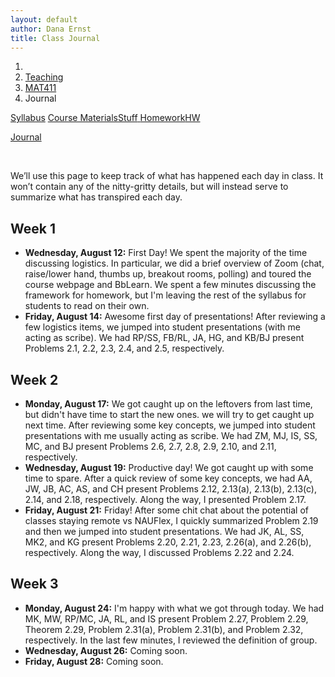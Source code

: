 ```yaml
---
layout: default
author: Dana Ernst
title: Class Journal
---
```


<ol class="breadcrumb">
  <li><a href="/"><i class="fa fa-home"></i></a></li>
  <li><a href="/teaching/">Teaching</a></li>
  <li><a href="/teaching/mat411f20">MAT411</a></li>
  <li class="active">Journal</li>
</ol>

<div class="row">
<div class="col-xs-12">
<div class="btn-group btn-group-justified">
<a class="btn btn-default btn-success" href="{{site.baseurl}}/teaching/mat411f20/syllabus/">Syllabus</a>

<a class="btn btn-default btn-primary" href="{{site.baseurl}}/teaching/mat411f20/materials/">
<span class="hidden-xs">Course Materials</span><span class="visible-xs">Stuff</span>
</a>

<a class="btn btn-default btn-warning" href="{{site.baseurl}}/teaching/mat411f20/homework/">
<span class="hidden-xs">Homework</span><span class="visible-xs">HW</span>
</a>

<a class="btn btn-default btn-info" href="{{site.baseurl}}/teaching/mat411f20/journal/">Journal</a>
</div>
</div>
</div>

<br>

We’ll use this page to keep track of what has happened each day in class. It won’t contain any of the nitty-gritty details, but will instead serve to summarize what has transpired each day.

## Week 1 ##

<ul class="fa-ul">
  <li><i class="fa-li far fa-calendar-check"></i><b>Wednesday, August 12:</b> First Day!  We spent the majority of the time discussing logistics.  In particular, we did a brief overview of Zoom (chat, raise/lower hand, thumbs up, breakout rooms, polling) and toured the course webpage and BbLearn. We spent a few minutes discussing the framework for homework, but I'm leaving the rest of the syllabus for students to read on their own.</li>
  <li><i class="fa-li far fa-calendar-check"></i><b>Friday, August 14:</b> Awesome first day of presentations!  After reviewing a few logistics items, we jumped into student presentations (with me acting as scribe).  We had RP/SS, FB/RL, JA, HG, and KB/BJ present Problems 2.1, 2.2, 2.3, 2.4, and 2.5, respectively.</li>
</ul>

## Week 2 ##

<ul class="fa-ul">
  <li><i class="fa-li far fa-calendar-check"></i><b>Monday, August 17:</b> We got caught up on the leftovers from last time, but didn't have time to start the new ones.  we will try to get caught up next time.  After reviewing some key concepts, we jumped into student presentations with me usually acting as scribe. We had ZM, MJ, IS, SS, MC, and BJ present Problems 2.6, 2.7, 2.8, 2.9, 2.10, and 2.11, respectively.</li>
  <li><i class="fa-li far fa-calendar-check"></i><b>Wednesday, August 19:</b> Productive day!  We got caught up with some time to spare.  After a quick review of some key concepts, we had AA, JW, JB, AC, AS, and CH present Problems 2.12, 2.13(a), 2.13(b), 2.13(c), 2.14, and 2.18, respectively.  Along the way, I presented Problem 2.17.</li>
  <li><i class="fa-li far fa-calendar-check"></i><b>Friday, August 21:</b> Friday!  After some chit chat about the potential of classes staying remote vs NAUFlex, I quickly summarized Problem 2.19 and then we jumped into student presentations.  We had JK, AL, SS, MK2, and KG present Problems 2.20, 2.21, 2.23, 2.26(a), and 2.26(b), respectively.  Along the way, I discussed Problems 2.22 and 2.24.</li>
</ul>

## Week 3 ##

<ul class="fa-ul">
  <li><i class="fa-li far fa-calendar-check"></i><b>Monday, August 24:</b> I'm happy with what we got through today.  We had MK, MW, RP/MC, JA, RL, and IS present Problem 2.27, Problem 2.29, Theorem 2.29, Problem 2.31(a), Problem 2.31(b), and Problem 2.32, respectively. In the last few minutes, I reviewed the definition of group.</li>
  <li><i class="fa-li far fa-calendar-check"></i><b>Wednesday, August 26:</b> Coming soon.</li>
  <li><i class="fa-li far fa-calendar-check"></i><b>Friday, August 28:</b> Coming soon.</li>
</ul>
